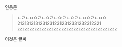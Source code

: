인용문  
> ㄴㄹㄴㅁㅇㄹㄴㅇㄹㄴㅇㄹㄴㅇㄹㄴㅁㅇㄹㄴㅁㅇ  
21313131312312312312312331232312321  
zzzzzzzzzzzzzzzzzzzzzzzzzzzzzzzzzzzzzzzzz  
  
이것은 글씨  
  
